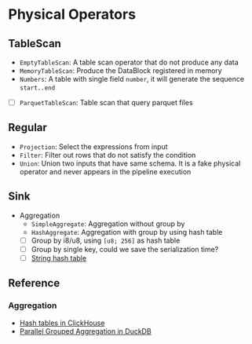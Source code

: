 # Physical Operators

## TableScan
- `EmptyTableScan`: A table scan operator that do not produce any data
- `MemoryTableScan`: Produce the DataBlock registered in memory
- `Numbers`: A table with single field `number`, it will generate the sequence `start..end`
- [ ] `ParquetTableScan`: Table scan that query parquet files

## Regular 
- `Projection`: Select the expressions from input
- `Filter`: Filter out rows that do not satisfy the condition
- `Union`: Union two inputs that have same schema. It is a fake physical operator and never appears in the pipeline execution

## Sink
- Aggregation
    - `SimpleAggregate`: Aggregation without group by
    - `HashAggregate`: Aggregation with group by using hash table
    - [ ] Group by i8/u8, using `[u8; 256]` as hash table
    - [ ] Group by single key, could we save the serialization time?
    - [ ] [String hash table](https://www.mdpi.com/2076-3417/10/6/1915)

## Reference
### Aggregation
- [Hash tables in ClickHouse](https://clickhouse.com/blog/hash-tables-in-clickhouse-and-zero-cost-abstractions)
- [Parallel Grouped Aggregation in DuckDB](https://duckdb.org/2022/03/07/aggregate-hashtable.html)
